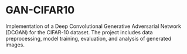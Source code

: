 # GAN-CIFAR10
Implementation of a Deep Convolutional Generative Adversarial Network (DCGAN) for the CIFAR-10 dataset. The project includes data preprocessing, model training, evaluation, and analysis of generated images.

